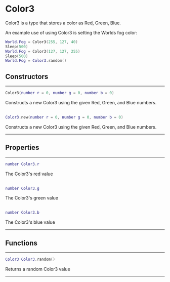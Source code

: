 # Color3

Color3 is a type that stores a color as Red, Green, Blue. 

An example use of using Color3 is setting the Worlds fog color:
```lua
World.Fog = Color3(255, 127, 40)
Sleep(500)
World.Fog = Color3(127, 127, 255)
Sleep(500)
World.Fog = Color3.random()
```

## Constructors
***
```lua
Color3(number r = 0, number g = 0, number b = 0)
```
Constructs a new Color3 using the given Red, Green, and Blue numbers.
<br/><br/>
```lua
Color3.new(number r = 0, number g = 0, number b = 0)
```
Constructs a new Color3 using the given Red, Green, and Blue numbers.
***

## Properties
***
```lua
number Color3.r
```
The Color3's red value
<br/><br/>
```lua
number Color3.g
```
The Color3's green value
<br/><br/>
```lua
number Color3.b
```
The Color3's blue value
***

## Functions
***
```lua
Color3 Color3.random()
```
Returns a random Color3 value
***